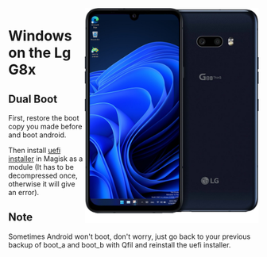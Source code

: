 <img align="right" src="https://github.com/Icesito68/Port-Windows-11-Lg-G8x/blob/Lg-G8x/mh2lm.png" width="350" alt="Windows 11 Running On To LG G8x">


# Windows on the Lg G8x

## Dual Boot

  First, restore the boot copy you made before and boot android.

  Then install [uefi installer](https://github.com/edk2-porting/edk2-msm/actions/runs/4165267962) in Magisk as a module (It has to be decompressed once, otherwise it will give an error).

## Note

  Sometimes Android won't boot, don't worry, just go back to your previous backup of boot_a and boot_b with Qfil and reinstall the uefi installer.
